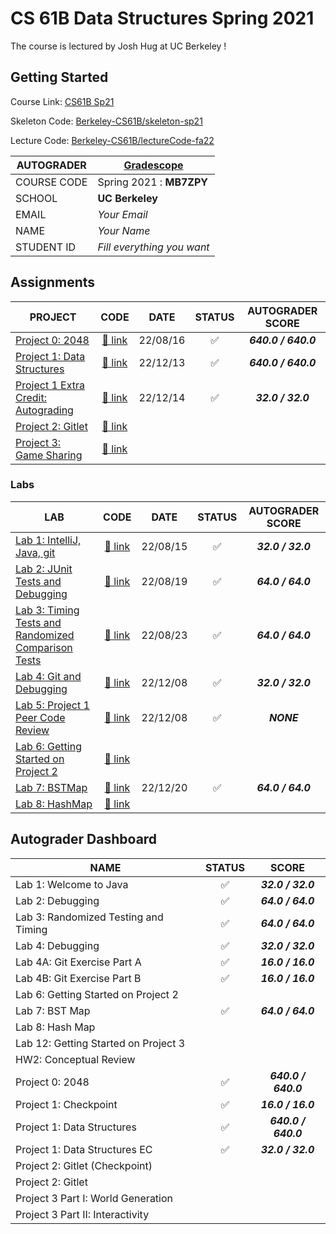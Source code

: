 # CS 61B Data Structures Spring 2021

The course is lectured by Josh Hug at UC Berkeley !

## Getting Started

Course Link: [CS61B Sp21](https://sp21.datastructur.es/)

Skeleton Code: [Berkeley-CS61B/skeleton-sp21](https://github.com/Berkeley-CS61B/skeleton-sp21)

Lecture Code: [Berkeley-CS61B/lectureCode-fa22](https://github.com/Berkeley-CS61B/lectureCode-fa22)

| AUTOGRADER  | [Gradescope](https://www.gradescope.com/) |
| ----------- | ----------------------------------------- |
| COURSE CODE | Spring 2021 : **MB7ZPY**                  |
| SCHOOL      | **UC Berkeley**                           |
| EMAIL       | _Your Email_                              |
| NAME        | _Your Name_                               |
| STUDENT ID  | _Fill everything you want_                |

## Assignments

| PROJECT                                                                                          |           CODE            |   DATE   |       STATUS       |  AUTOGRADER SCORE   |
| ------------------------------------------------------------------------------------------------ | :-----------------------: | :------: | :----------------: | :-----------------: |
| [Project 0: 2048](https://sp21.datastructur.es/materials/proj/proj0/proj0)                       |  [:link: link](./proj0/)  | 22/08/16 | :white_check_mark: | **_640.0 / 640.0_** |
| [Project 1: Data Structures](https://sp21.datastructur.es/materials/proj/proj1/proj1)            |  [:link: link](./proj1/)  | 22/12/13 | :white_check_mark: | **_640.0 / 640.0_** |
| [Project 1 Extra Credit: Autograding](https://sp21.datastructur.es/materials/proj/proj1/proj1ec) | [:link: link](./proj1ec/) | 22/12/14 | :white_check_mark: |  **_32.0 / 32.0_**  |
| [Project 2: Gitlet](https://sp21.datastructur.es/materials/proj/proj2/proj2)                     |  [:link: link](./proj2/)  |          |                    |                     |
| [Project 3: Game Sharing](https://sp21.datastructur.es/materials/proj/proj3/proj3)               |  [:link: link](./proj3/)  |          |                    |                     |

### Labs

| LAB                                                                                                         |          CODE          |   DATE   |       STATUS       | AUTOGRADER SCORE  |
| ----------------------------------------------------------------------------------------------------------- | :--------------------: | :------: | :----------------: | :---------------: |
| [Lab 1: IntelliJ, Java, git](https://sp21.datastructur.es/materials/lab/lab1/lab1)                          | [:link: link](./lab1/) | 22/08/15 | :white_check_mark: | **_32.0 / 32.0_** |
| [Lab 2: JUnit Tests and Debugging](https://sp21.datastructur.es/materials/lab/lab2/lab2)                    | [:link: link](./lab2/) | 22/08/19 | :white_check_mark: | **_64.0 / 64.0_** |
| [Lab 3: Timing Tests and Randomized Comparison Tests](https://sp21.datastructur.es/materials/lab/lab3/lab3) | [:link: link](./lab3/) | 22/08/23 | :white_check_mark: | **_64.0 / 64.0_** |
| [Lab 4: Git and Debugging](https://sp21.datastructur.es/materials/lab/lab4/lab4)                            | [:link: link](./lab4/) | 22/12/08 | :white_check_mark: | **_32.0 / 32.0_** |
| [Lab 5: Project 1 Peer Code Review](https://sp21.datastructur.es/materials/lab/lab5/lab5)                   | [:link: link](./lab5/) | 22/12/08 | :white_check_mark: |    **_NONE_**     |
| [Lab 6: Getting Started on Project 2](https://sp21.datastructur.es/materials/lab/lab6/lab6)                 | [:link: link](./lab6/) |          |                    |                   |
| [Lab 7: BSTMap](https://sp21.datastructur.es/materials/lab/lab7/lab7)                                       | [:link: link](./lab7/) | 22/12/20 | :white_check_mark: | **_64.0 / 64.0_** |
| [Lab 8: HashMap](https://sp21.datastructur.es/materials/lab/lab8/lab8)                                      | [:link: link](./lab8/) |          |                    |                   |

## Autograder Dashboard

| NAME                                 |       STATUS       |        SCORE        |
| ------------------------------------ | :----------------: | :-----------------: |
| Lab 1: Welcome to Java               | :white_check_mark: |  **_32.0 / 32.0_**  |
| Lab 2: Debugging                     | :white_check_mark: |  **_64.0 / 64.0_**  |
| Lab 3: Randomized Testing and Timing | :white_check_mark: |  **_64.0 / 64.0_**  |
| Lab 4: Debugging                     | :white_check_mark: |  **_32.0 / 32.0_**  |
| Lab 4A: Git Exercise Part A          | :white_check_mark: |  **_16.0 / 16.0_**  |
| Lab 4B: Git Exercise Part B          | :white_check_mark: |  **_16.0 / 16.0_**  |
| Lab 6: Getting Started on Project 2  |                    |                     |
| Lab 7: BST Map                       | :white_check_mark: |  **_64.0 / 64.0_**  |
| Lab 8: Hash Map                      |                    |                     |
| Lab 12: Getting Started on Project 3 |                    |                     |
| HW2: Conceptual Review               |                    |                     |
| Project 0: 2048                      | :white_check_mark: | **_640.0 / 640.0_** |
| Project 1: Checkpoint                | :white_check_mark: |  **_16.0 / 16.0_**  |
| Project 1: Data Structures           | :white_check_mark: | **_640.0 / 640.0_** |
| Project 1: Data Structures EC        | :white_check_mark: |  **_32.0 / 32.0_**  |
| Project 2: Gitlet (Checkpoint)       |                    |                     |
| Project 2: Gitlet                    |                    |                     |
| Project 3 Part I: World Generation   |                    |                     |
| Project 3 Part II: Interactivity     |                    |                     |
